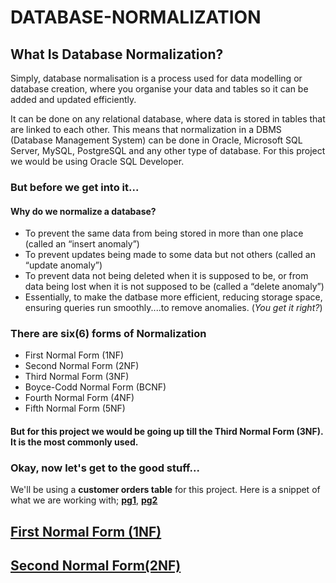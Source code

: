 # DATABASE-NORMALIZATION
## What Is Database Normalization?
Simply, database normalisation is a process used for data modelling or database creation, where you organise your data and tables so it can be added and updated efficiently.

It can be done on any relational database, where data is stored in tables that are linked to each other. This means that normalization in a DBMS (Database Management System) can be done in Oracle, Microsoft SQL Server, MySQL, PostgreSQL and any other type of database.
For this project we would be using Oracle SQL Developer.

### But before we get into it...
#### Why do we normalize a database?
- To prevent the same data from being stored in more than one place (called an “insert anomaly”)
- To prevent updates being made to some data but not others (called an “update anomaly”)
- To prevent data not being deleted when it is supposed to be, or from data being lost when it is not supposed to be (called a “delete anomaly”)
- Essentially, to make the datbase more efficient, reducing storage space, ensuring queries run smoothly....to remove anomalies. (*You get it right?*)

### There are six(6) forms of Normalization

- First Normal Form (1NF)
- Second Normal Form (2NF)
- Third Normal Form (3NF)
- Boyce-Codd Normal Form (BCNF)
- Fourth Normal Form (4NF)
- Fifth Normal Form (5NF)

#### But for this project we would be going up till the Third Normal Form (3NF). It is the most commonly used.

### Okay, now let's get to the good stuff...
We'll be using a **customer orders table** for this project.
Here is a snippet of what we are working with; [**pg1**](https://github.com/Teekafey/DATABASE-NORMALIZATION/blob/main/DN_files/Cust_orders%201.jpg), [**pg2**](https://github.com/Teekafey/DATABASE-NORMALIZATION/blob/main/DN_files/Cust_orders%202.jpg)


## [First Normal Form (1NF)](https://github.com/Teekafey/DATABASE-NORMALIZATION/blob/main/First%20Normal%20Form.md)

## [Second Normal Form(2NF)](https://github.com/Teekafey/DATABASE-NORMALIZATION/blob/main/Second%20Normal%20Form.md)




